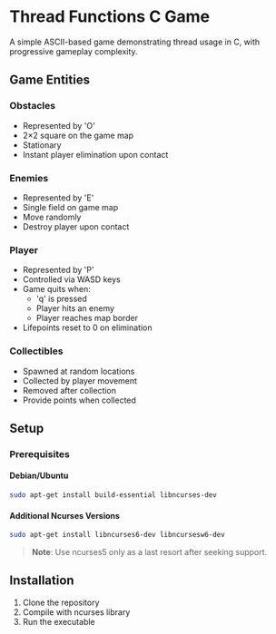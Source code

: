 # Thread Functions C Game

A simple ASCII-based game demonstrating thread usage in C, with progressive gameplay complexity.

## Game Entities

### Obstacles
- Represented by 'O'
- 2×2 square on the game map
- Stationary
- Instant player elimination upon contact

### Enemies
- Represented by 'E'
- Single field on game map
- Move randomly
- Destroy player upon contact

### Player
- Represented by 'P'
- Controlled via WASD keys
- Game quits when:
  - 'q' is pressed
  - Player hits an enemy
  - Player reaches map border
- Lifepoints reset to 0 on elimination

### Collectibles
- Spawned at random locations
- Collected by player movement
- Removed after collection
- Provide points when collected

## Setup

### Prerequisites

#### Debian/Ubuntu
```bash
sudo apt-get install build-essential libncurses-dev
```

#### Additional Ncurses Versions
```bash
sudo apt-get install libncurses6-dev libncursesw6-dev
```

> **Note**: Use ncurses5 only as a last resort after seeking support.

## Installation

1. Clone the repository
2. Compile with ncurses library
3. Run the executable

